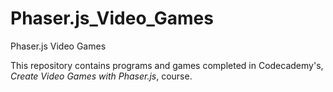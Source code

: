 # Phaser.js_Video_Games
Phaser.js Video Games

This repository contains programs and games completed in Codecademy's, _Create Video Games with Phaser.js_, course.
